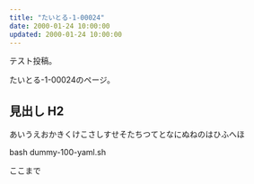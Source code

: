 ```yaml
---
title: "たいとる-1-00024"
date: 2000-01-24 10:00:00
updated: 2000-01-24 10:00:00
---
```


テスト投稿。

たいとる-1-00024のページ。


## 見出し H2

あいうえおかきくけこさしすせそたちつてとなにぬねのはひふへほ

bash dummy-100-yaml.sh


ここまで
